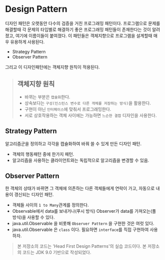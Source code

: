 # Design Pattern

디자인 패턴은 오랫동안 다수의 검증을 거친 프로그래밍 패턴이다.
프로그램으로 문제를 해결할때 각 문제의 타입별로 해결하기 좋은 프로그래밍 패턴들이 존재한다는 것이 알려졌고, 여기에 이름이들이 붙여졌다.
이 패턴들은 객체지향으로 프로그램을 설계할때 매우 유용하게 사용된다.

* Strategy Pattern
* Observer Pattern

그리고 이 디자인패턴에는 객체지향 원칙이 적용된다.

> ## 객체지향 원칙
> 
> * 바뀌는 부분은 `캡슐화`한다.
> * 상속보다는 `구성(인스턴스 변수로 다른 객체를 저장하는 방식)`을 활용한다.
> * 구현이 아닌 `인터페이스`에 맞춰서 프로그래밍한다.
> * 서로 상호작용하는 객체 사이에는 가능하면 `느슨한 결합` 디자인을 사용한다.

## Strategy Pattern
알고리즘군을 정의하고 각각을 캡슐화하여 바꿔 쓸 수 있게 만든 디자인 패턴.
* 객체의 행동패턴 중에 한가지 패턴.
* 알고리즘을 사용하는 클라이언트와는 독립적으로 알고리즘을 변경할 수 있음.

## Observer Pattern
한 객체의 상태가 바뀌면 그 객체에 의존하는 다른 객체들에게 연락이 가고, 자동으로 내용이 갱신되는 디자인 패턴.
* 객체들 사이의 `1 to Many`관계를 정의한다.
* Observable에서 data를 보내거나(푸시 방식) Observer가 data를 가져오는(풀 방식)을 사용할 수 있다.
* java.util.Observable 을 비롯해 `Observer Pattern` 을 구현한 것은 여럿 있다.
* java.util.Observable 은 `class` 이다. 필요하면 `interface`를 직접 구현하여 사용하자.

> 본 저장소의 코드는 'Head First Design Patterns'의 실습 코드이다.
> 본 저장소의 코드는 JDK 9.0 기반으로 작성되었다.